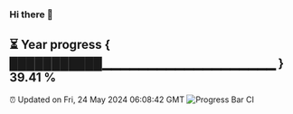 ### Hi there 👋
⏳ Year progress { ███████████▁▁▁▁▁▁▁▁▁▁▁▁▁▁▁▁▁▁▁ } 39.41 %
---
⏰ Updated on Fri, 24 May 2024 06:08:42 GMT
![Progress Bar CI](https://github.com/Moyi321/Moyi321/workflows/Progress%20Bar%20CI/badge.svg)
